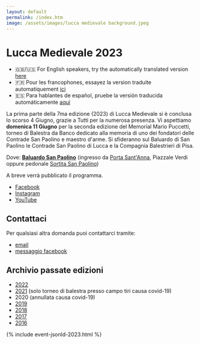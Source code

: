 ```yaml
---
layout: default
permalink: /index.htm
image: /assets/images/lucca medievale background.jpeg
---
```

# Lucca Medievale 2023

* 🇬🇧/🇺🇸 For English speakers, try the automatically translated version [here](https://luccamedievale-it.translate.goog/?_x_tr_sl=it&_x_tr_tl=en&_x_tr_hl=en-US&_x_tr_pto=wapp)
* 🇫🇷 Pour les francophones, essayez la version traduite automatiquement [ici](https://luccamedievale-it.translate.goog/?_x_tr_sl=it&_x_tr_tl=fr&_x_tr_hl=en-US&_x_tr_pto=wapp)
* 🇪🇸 Para hablantes de español, pruebe la versión traducida automáticamente [aquí](https://luccamedievale-it.translate.goog/?_x_tr_sl=it&_x_tr_tl=es&_x_tr_hl=en-US&_x_tr_pto=wapp)

La prima parte della 7ma edizione (2023) di Lucca Medievale si è conclusa lo scorso 4 Giugno, grazie a Tutti per la numerosa presenza.
Vi aspettiamo **domenica 11 Giugno** per la seconda edizione del Memorial Mario Puccetti, torneo di Balestra da Banco dedicato alla memoria di uno dei fondatori delle Contrade San Paolino e maestro d'arme.
Si sfideranno sul Baluardo di San Paolino le Contrade San Paolino di Lucca e la Compagnia Balestrieri di Pisa.

Dove: [**Baluardo San Paolino**](https://goo.gl/maps/6ytTUxrdXRfRdcxa9) (ingresso da [Porta Sant'Anna](https://goo.gl/maps/hTwRTSi9H1tRyA6V8), Piazzale Verdi oppure pedonale [Sortita San Paolino](https://goo.gl/maps/w5AGU55QRmLh17jx8))

A breve verrà pubblicato il programma.

* [Facebook](https://www.facebook.com/luccamedievale/)
* [Instagram](https://www.instagram.com/luccamedievale/)
* [YouTube](https://www.youtube.com/playlist?list=PLGmFjg-_N7COfovMy0z5-9uYcLXp1Tec-)

## Contattaci

Per qualsiasi altra domanda puoi contattarci tramite:

* [email](mailto:consanpaolino@gmail.com)
* [messaggio facebook](https://www.facebook.com/luccamedievale/)

## Archivio passate edizioni

* [2022](2022.md)
* [2021](2021.md) (solo torneo di balestra presso campo tiri causa covid-19)
* 2020 (annullata causa covid-19)
* [2019](2019.md)
* [2018](2018.md)
* [2017](2017.md)
* [2016](2016.md)

{% include event-jsonld-2023.html %}

